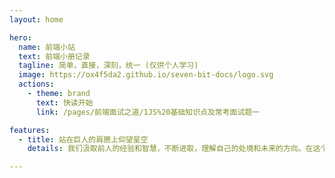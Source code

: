```yaml
---
layout: home

hero:
  name: 前端小站
  text: 前端小册记录
  tagline: 简单，直接，深刻，统一 (仅供个人学习)
  image: https://ox4f5da2.github.io/seven-bit-docs/logo.svg
  actions:
    - theme: brand
      text: 快读开始
      link: /pages/前端面试之道/1JS%20基础知识点及常考面试题一

features:
  - title: 站在巨人的肩膀上仰望星空
    details: 我们汲取前人的经验和智慧，不断进取，理解自己的处境和未来的方向。在这个变化和挑战的时代中立于不败之地。

---
```

